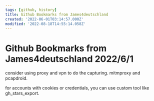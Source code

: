 ```yaml
---
tags: [github, history]
title: Github Bookmarks from James4deutschland
created: '2022-06-01T03:14:57.000Z'
modified: '2022-08-18T14:55:14.058Z'
---
```


# Github Bookmarks from James4deutschland 2022/6/1

consider using proxy and vpn to do the capturing. mitmproxy and pcapdroid.

for accounts with cookies or credentials, you can use custom tool like gh_stars_export.
